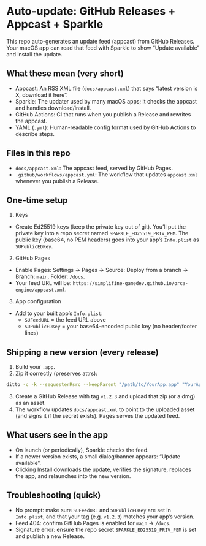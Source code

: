 # Auto-update: GitHub Releases + Appcast + Sparkle

This repo auto-generates an update feed (appcast) from GitHub Releases. Your macOS app can read that feed with Sparkle to show “Update available” and install the update.

## What these mean (very short)
- Appcast: An RSS XML file (`docs/appcast.xml`) that says “latest version is X, download it here”.
- Sparkle: The updater used by many macOS apps; it checks the appcast and handles download/install.
- GitHub Actions: CI that runs when you publish a Release and rewrites the appcast.
- YAML (`.yml`): Human-readable config format used by GitHub Actions to describe steps.

## Files in this repo
- `docs/appcast.xml`: The appcast feed, served by GitHub Pages.
- `.github/workflows/appcast.yml`: The workflow that updates `appcast.xml` whenever you publish a Release.

## One-time setup
1) Keys
- Create Ed25519 keys (keep the private key out of git). You’ll put the private key into a repo secret named `SPARKLE_ED25519_PRIV_PEM`. The public key (base64, no PEM headers) goes into your app’s `Info.plist` as `SUPublicEDKey`.

2) GitHub Pages
- Enable Pages: Settings → Pages → Source: Deploy from a branch → Branch: `main`, Folder: `/docs`.
- Your feed URL will be: `https://simplifine-gamedev.github.io/orca-engine/appcast.xml`.

3) App configuration
- Add to your built app’s `Info.plist`:
  - `SUFeedURL` = the feed URL above
  - `SUPublicEDKey` = your base64-encoded public key (no header/footer lines)

## Shipping a new version (every release)
1) Build your `.app`.
2) Zip it correctly (preserves attrs):
```bash
ditto -c -k --sequesterRsrc --keepParent "/path/to/YourApp.app" "YourApp_1.2.3.zip"
```
3) Create a GitHub Release with tag `v1.2.3` and upload that zip (or a dmg) as an asset.
4) The workflow updates `docs/appcast.xml` to point to the uploaded asset (and signs it if the secret exists). Pages serves the updated feed.

## What users see in the app
- On launch (or periodically), Sparkle checks the feed.
- If a newer version exists, a small dialog/banner appears: “Update available”.
- Clicking Install downloads the update, verifies the signature, replaces the app, and relaunches into the new version.

## Troubleshooting (quick)
- No prompt: make sure `SUFeedURL` and `SUPublicEDKey` are set in `Info.plist`, and that your tag (e.g. `v1.2.3`) matches your app’s version.
- Feed 404: confirm GitHub Pages is enabled for `main` → `/docs`.
- Signature error: ensure the repo secret `SPARKLE_ED25519_PRIV_PEM` is set and publish a new Release.
